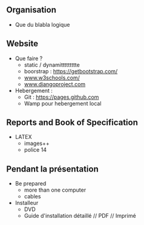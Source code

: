 ## Organisation

- Que du blabla logique

## Website

- Que faire ?
    - static / dynamittttttttte 
	- boorstrap : https://getbootstrap.com/
	- www.w3schools.com/
	- www.djangoproject.com
- Hebergement : 
    - Git : https://pages.github.com
    - Wamp pour hebergement local

## Reports and Book of Specification 

- LATEX
    - images++
    - police 14

## Pendant la présentation

- Be prepared
    - more than one computer
    - cables
- Installeur
    - DVD 
    - Guide d'installation détaillé // PDF // Imprimé 